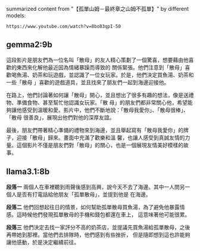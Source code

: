 summarized content from "【孤單山姆－最終章之山姆不孤單】" by different models:

    https://www.youtube.com/watch?v=8bo83qpI-50


## gemma2:9b

這段影片是朋友們為一位名叫「散母」的友人精心策劃了一個驚喜，想要藉由他喜歡的東西來化解他最近因為情緒暴躁而導致的
關係緊張。他們注意到「散母」喜歡喝魚湯、奶茶和玩遊戲，並認識了一位女玩家。於是，他們決定買魚湯、奶茶和一些「散母
」喜歡的遊戲道具，並且找來了朋友們一起到海邊迎接他。

在路上，他們討論著如何讓「散母」開心，並且想出了很多有趣的想法，像是送禮物、準備食物、甚至幫忙他認識女玩家。「散
母」的朋友們都非常關心他，希望能夠讓他感受到溫暖和愛。影片中，他們不斷地說：「散母我愛你」、「散母很棒」、「散母
很善良」，展現出他們對他的深厚友誼。

最後，朋友們帶著精心準備的禮物來到海邊，並且舉起寫有「散母我愛你」的牌子，迎接「散母」歸來。畫面中充滿了歡樂和溫
馨，也讓人感受到真誠友情的力量。這個影片不僅是朋友們對「散母」的關心，也是一個展現友情美好模樣的故事。


## llama3.1:8b

**段落一**
兩個人在車裡聽到雨聲後感到高興，說今天不去了海邊。其中一人問另一個人是否有打電話給他朋友「孤單散母」，並提到他是
在海邊。

**段落二**
他們回想起往日的情景，如何幫助孤單散母買魚湯，為了避免他暴露情感。這時候他們發現孤單散母的手機和錢包都還在車上，
這意味著他可能很累。

**段落三**
他們決定去找一家評分不高的奶茶店，並提議先買魚湯給孤單散母，之後再帶她到那裡。當他們去排隊時，他們感到有些挫折，
但是隨即想到這也許能夠讓他感動，於是決定繼續前往。

